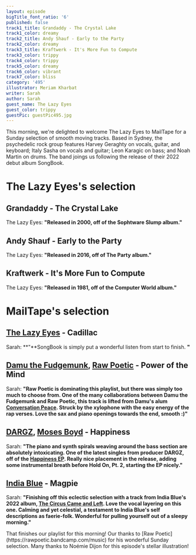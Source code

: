 ```yaml
---
layout: episode
bigTitle_font_ratio: '6'
published: false
track1_title: Grandaddy - The Crystal Lake
track1_color: dreamy
track2_title: Andy Shauf - Early to the Party
track2_color: dreamy
track3_title: Kraftwerk - It's More Fun to Compute
track3_color: trippy
track4_color: trippy
track5_color: dreamy
track6_color: vibrant
track7_color: bliss
category: '495'
illustrator: Meriam Kharbat
writer: Sarah
author: Sarah
guest_name: The Lazy Eyes
guest_color: trippy
guestPic: guestPic495.jpg
---
```

<p id="introduction">This morning, we're delighted to welcome The Lazy Eyes to MailTape for a Sunday selection of smooth moving tracks. Based in Sydney, the psychedelic rock group features Harvey Geraghty on vocals, guitar, and keyboard; Italy Sasha on vocals and guitar; Leon Karagic on bass; and Noah Martin on drums. The band joings us following the release of their 2022 debut album SongBook. 
</p>

# The Lazy Eyes's selection

## Grandaddy - The Crystal Lake
The Lazy Eyes: **"**Released in 2000, off of the Sophtware Slump album.**"**

## Andy Shauf - Early to the Party
The Lazy Eyes: **"**Released in 2016, off of The Party album.**"**

## Kraftwerk - It's More Fun to Compute
The Lazy Eyes: **"**Released in 1981, off of the Computer World album.**"**

# MailTape's selection

## [The Lazy Eyes](https://rawpoetic.bandcamp.com/music) - Cadillac
Sarah: **"**SongBook is simply put a wonderful listen from start to finish. **"**  

## [Damu the Fudgemunk](https://damuthefudgemunk.bandcamp.com/), [Raw Poetic](https://rawpoetic.bandcamp.com/music) - Power of the Mind
Sarah: **"**Raw Poetic is dominating this playlist, but there was simply too much to choose from. One of the many collaborations between Damu the Fudgemunk and Raw Poetic, this track is lifted from Damu's alum [Conversation Peace](https://damuthefudgemunk.bandcamp.com/album/conversation-peace). Struck by the xylophone with the easy energy of the rap verses. Love the sax and piano openings towards the end, smooth :)**"**

## [DARGZ](https://dargz.bandcamp.com/), [Moses Boyd](http://www.mosesboyd.co.uk/) - Happiness
Sarah: **"**The piano and synth spirals weaving around the bass section are absolutely intoxicating. One of the latest singles from producer DARGZ, off of the [Happiness EP](https://dargz.bandcamp.com/track/happiness-feat-charlie-stacey-moses-boyd). Really nice placement in the release, adding some instrumental breath before Hold On, Pt. 2, starting the EP nicely.**"**

## [India Blue](https://indiablue.bandcamp.com/) - Magpie
Sarah: **"**Finishing off this eclectic selection with a track from India Blue's 2022 album, [The Circus Came and Left](https://indiablue.bandcamp.com/album/the-circus-came-and-left). Love the vocal layering on this one. Calming and yet celestial, a testament to India Blue's self descriptions as faerie-folk. Wonderful for pulling yourself out of a sleepy morning.**"**

<p id="outroduction">That finishes our playlist  for this morning! Our thanks to [Raw Poetic](https://rawpoetic.bandcamp.com/music) for his wonderful Sunday selection. Many thanks to Noémie Dijon for this episode's stellar illustration!</p>
